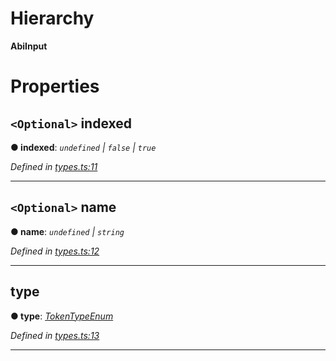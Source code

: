 

# Hierarchy

**AbiInput**

# Properties

<a id="indexed"></a>

## `<Optional>` indexed

**● indexed**: *`undefined` \| `false` \| `true`*

*Defined in [types.ts:11](https://github.com/paritytech/js-libs/blob/1c7cf48/packages/abi/src/types.ts#L11)*

___
<a id="name"></a>

## `<Optional>` name

**● name**: *`undefined` \| `string`*

*Defined in [types.ts:12](https://github.com/paritytech/js-libs/blob/1c7cf48/packages/abi/src/types.ts#L12)*

___
<a id="type"></a>

##  type

**● type**: *[TokenTypeEnum](../modules/_types_.md#tokentypeenum)*

*Defined in [types.ts:13](https://github.com/paritytech/js-libs/blob/1c7cf48/packages/abi/src/types.ts#L13)*

___

